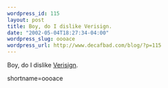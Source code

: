 ```yaml
--- 
wordpress_id: 115
layout: post
title: Boy, do I dislike Verisign.
date: "2002-05-04T18:27:34-04:00"
wordpress_slug: oooace
wordpress_url: http://www.decafbad.com/blog/?p=115
---
```

<p>Boy, do I dislike <a href="http://www.textism.com/article/494/">Verisign</a>.</p>
<!--more-->
shortname=oooace
